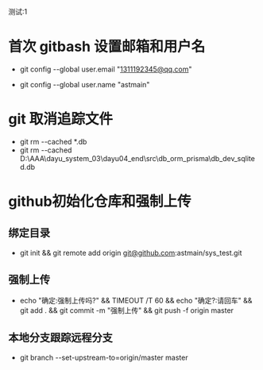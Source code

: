 测试:1

# 首次 gitbash 设置邮箱和用户名 

- git config --global user.email "1311192345@qq.com"

- git config --global user.name "astmain"

# git 取消追踪文件
- git rm --cached \*.db
- git rm --cached D:\AAA\dayu_system_03\dayu04_end\src\db_orm_prisma\db_dev_sqlited.db


# github初始化仓库和强制上传

## 绑定目录

- git init && git remote add origin git@github.com:astmain/sys_test.git

## 强制上传

- echo "确定:强制上传吗?" && TIMEOUT /T 60 && echo "确定?:请回车" && git add . && git commit -m "强制上传" && git push -f origin master

## 本地分支跟踪远程分支 
- git branch --set-upstream-to=origin/master master
